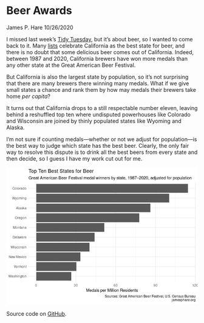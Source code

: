 Beer Awards
================
James P. Hare
10/26/2020

I missed last week’s [Tidy
Tuesday](https://github.com/rfordatascience/tidytuesday/blob/master/data/2020/2020-10-20/readme.md),
but it’s about beer, so I wanted to come back to it. Many
[lists](https://beerconnoisseur.com/articles/all-50-states-ranked-beer)
celebrate California as the best state for beer, and there is no doubt
that some delicious beer comes out of California. Indeed, between 1987
and 2020, California brewers have won more medals than any other state
at the Great American Beer Festival.

But California is also the largest state by population, so it’s not
surprising that there are many brewers there winning many medals. What
if we give small states a chance and rank them by how may medals their
brewers take home *per capita*?

It turns out that California drops to a still respectable number eleven,
leaving behind a reshuffled top ten where undisputed powerhouses like
Colorado and Wisconsin are joined by thinly populated states like
Wyoming and Alaska.

I’m not sure if counting medals—whether or not we adjust for
population—is the best way to judge which state has the best beer.
Clearly, the only fair way to resolve this dispute is to drink all the
best beers from every state and then decide, so I guess I have my work
cut out for me.

![](beer_awards_files/figure-gfm/unnamed-chunk-2-1.png)<!-- -->

Source code on
[GitHub](https://github.com/jamesphare/tidytuesday/blob/master/20201020/beer_awards.Rmd).
